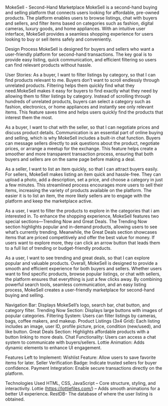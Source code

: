 MokeSell - Second-Hand Marketplace
MokeSell is a second-hand buying and selling platform that connects users looking for affordable, pre-owned products. 
The platform enables users to browse listings, chat with buyers and sellers, and filter items based on categories such as fashion,
digital cameras, luxury goods, and home appliances. With an intuitive user interface, MokeSell provides a seamless shopping experience
for users looking to buy or sell items safely and conveniently.

Design Process
MokeSell is designed for buyers and sellers who want a user-friendly platform for second-hand transactions.
The key goal is to provide easy listing, quick communication, and efficient filtering so users can find relevant products without hassle.

User Stories:
As a buyer, I want to filter listings by category, so that I can find products relevant to me.
  Buyers don’t want to scroll endlessly through unrelated products. Filtering helps them quickly find what they need.MokeSell makes it easy
  for buyers to find exactly what they need by allowing them to filter listings by category. Instead of scrolling through hundreds of unrelated 
  products, buyers can select a category such as fashion, electronics, or home appliances and instantly see only relevant items. This feature saves 
  time and helps users quickly find the products that interest them the most.
  
As a buyer, I want to chat with the seller, so that I can negotiate prices and discuss product details.
 Communication is an essential part of online buying and selling, which is why MokeSell includes a built-in chat function. Buyers can message 
 sellers directly to ask questions about the product, negotiate prices, or arrange a meetup for the exchange. This feature helps create a smoother and 
 more transparent transaction process, ensuring that both buyers and sellers are on the same page before making a deal.

As a seller, I want to list an item quickly, so that I can attract buyers easily.
  For sellers, MokeSell makes listing an item quick and hassle-free. They can upload a photo, add a description, set a price, and choose a category in 
 just a few minutes. This streamlined process encourages more users to sell their items, increasing the variety of products available on the platform. 
 The easier it is to list an item, the more likely sellers are to engage with the platform and keep the marketplace active.
 
As a user, I want to filter the products to explore in the categories that i am interested in.
 To enhance the shopping experience, MokeSell features two special sections—Trending Now and Great Deals. 
 The Trending Now section highlights popular and in-demand products, allowing users to see what’s currently trending. 
 Meanwhile, the Great Deals section showcases items that are priced competitively and offer the best value for money. 
 If users want to explore more, they can click an arrow button that leads them to a full list of trending or budget-friendly products.
 
As a user, I want to see trending and great deals, so that I can explore popular and valuable products.
 Overall, MokeSell is designed to provide a smooth and efficient experience for both buyers and sellers. Whether users want to find specific 
 products, browse popular listings, or chat with sellers, the platform ensures that everything is just a few clicks away. By combining powerful 
 search tools, seamless communication, and an easy listing process, MokeSell creates a user-friendly marketplace for second-hand buying and selling.
 
Navigation Bar: Displays MokeSell’s logo, search bar, chat button, and category filter.
Trending Now Section: Displays large buttons with images of popular categories.
Filtering System: Users can filter listings by cameras, bags, coffee makers, and makeup.
Product Listings (3x4 Grid): Each listing includes an image, user ID, profile picture, price, condition (new/used), and like button.
Great Deals Section: Highlights affordable products with a button linking to more deals.
Chat Functionality: Users can access a chat system to communicate with buyers/sellers.
Lottie Animation: Adds dynamic elements to enhance UI engagement.

Features Left to Implement:
Wishlist Feature: Allow users to save favorite items for later.
Seller Verification Badge: Indicate trusted sellers for buyer confidence.
Payment Integration: Enable secure transactions directly on the platform.

Technologies Used
HTML, CSS, JavaScript – Core structure, styling, and interactivity.
Lottie (https://lottiefiles.com/) – Adds smooth animations for a better UI experience.
RestDB- The database of where the user listing is obtained.
